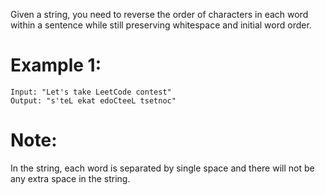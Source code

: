 ﻿Given a string, you need to reverse the order of characters in each word within a sentence while still preserving whitespace and initial word order.

# Example 1:
```
Input: "Let's take LeetCode contest"
Output: "s'teL ekat edoCteeL tsetnoc"
```
# Note: 
In the string, each word is separated by single space and there will not be any extra space in the string.